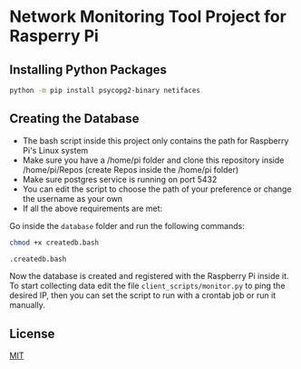 # Network Monitoring Tool Project for Rasperry Pi

## Installing Python Packages

```bash
python -m pip install psycopg2-binary netifaces
```

## Creating the Database

- The bash script inside this project only contains the path for Raspberry Pi's Linux system
- Make sure you have a /home/pi folder and clone this repository inside /home/pi/Repos (create Repos inside the /home/pi folder)
- Make sure postgres service is running on port 5432
- You can edit the script to choose the path of your preference or change the username as your own
- If all the above requirements are met:

Go inside the `database` folder and run the following commands:

```bash
chmod +x createdb.bash
```

```bash
.createdb.bash
```

Now the database is created and registered with the Raspberry Pi inside it. To start collecting data edit the file `client_scripts/monitor.py` to ping the desired IP, then you can set the script to run with a crontab job or run it manually.

## License
[MIT](https://github.com/pedro-carmine/networking-monitoring-raspberry/blob/main/LICENSE)
